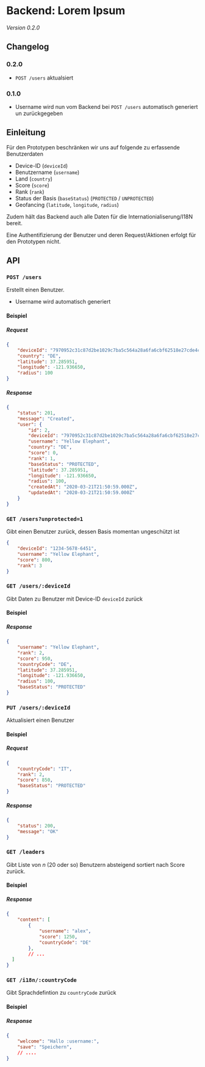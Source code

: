 # Backend: Lorem Ipsum

_Version 0.2.0_

## Changelog

### 0.2.0

* `POST /users` aktualsiert

### 0.1.0

* Username wird nun vom Backend bei `POST /users` automatisch generiert un zurückgegeben

## Einleitung

Für den Prototypen beschränken wir uns auf folgende zu erfassende Benutzerdaten

- Device-ID (`deviceId`)
- Benutzername (`username`)
- Land (`country`)
- Score (`score`)
- Rank (`rank`)
- Status der Basis (`baseStatus`) (`PROTECTED` / `UNPROTECTED`)
- Geofancing (`latitude`, `longitude`, `radius`)

Zudem hält das Backend auch alle Daten für die Internationialiserung/I18N bereit.

Eine Authentifizierung der Benutzer und deren Request/Aktionen erfolgt für den Prototypen nicht.

## API

### `POST /users`

Erstellt einen Benutzer.

* Username wird automatisch generiert

#### Beispiel

##### Request

```json
{
    "deviceId": "7970952c31c87d2be1029c7ba5c564a28a6fa6cbf62518e27cde4c5c7c86045a",
    "country": "DE",
    "latitude": 37.285951,
    "longitude": -121.936650,
    "radius": 100
}
```

##### Response

```json
{
    "status": 201,
    "message": "Created",
    "user": {
        "id": 2,
        "deviceId": "7970952c31c87d2be1029c7ba5c564a28a6fa6cbf62518e27cde4c5c7c86045a",
        "username": "Yellow Elephant",
        "country": "DE",
        "score": 0,
        "rank": 1,
        "baseStatus": "PROTECTED",
        "latitude": 37.285951,
        "longitude": -121.936650,
        "radius": 100,        
        "createdAt": "2020-03-21T21:50:59.000Z",
        "updatedAt": "2020-03-21T21:50:59.000Z"        
    }
}
```



### `GET /users?unprotected=1`

Gibt einen Benutzer zurück, dessen Basis momentan ungeschützt ist

```json
{
    "deviceId": "1234-5678-6451",
    "username": "Yellow Elephant",
    "score": 800,
    "rank": 3
}
```



### `GET /users/:deviceId`

Gibt Daten zu Benutzer mit Device-ID `deviceId` zurück

#### Beispiel

##### Response

```json
{
    "username": "Yellow Elephant",
    "rank": 2,
    "score": 950,
    "countryCode": "DE",
    "latitude": 37.285951,
    "longitude": -121.936650,
    "radius": 100,
    "baseStatus": "PROTECTED"
}
```

### `PUT /users/:deviceId`

Aktualisiert einen Benutzer

#### Beispiel

##### Request

```json
{    
    "countryCode": "IT",
    "rank": 2,
    "score": 850,
    "baseStatus": "PROTECTED"
}
```

##### Response

```json
{
    "status": 200,
    "message": "OK"    
}
```



### `GET /leaders`

Gibt Liste von *n* (20 oder so) Benutzern absteigend sortiert nach Score zurück.

#### Beispiel

##### Response

```json
{
    "content": [
        {
            "username": "alex",
            "score": 1250,
            "countryCode": "DE"
        },
        // ...
  ]  
}
```

### `GET /i18n/:countryCode`

Gibt Sprachdefintion zu `countryCode` zurück

#### Beispiel

##### Response

```json
{
    "welcome": "Hallo :username:",
    "save": "Speichern",
    // ....
}
```
